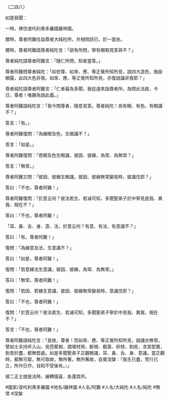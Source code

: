 （二四八）

如是我聞：

一時，佛住波吒利弗多羅國雞林園。

爾時，尊者阿難往詣尊者大純陀所，共相問訊已，於一面坐。

爾時，尊者阿難語尊者純陀言：「欲有所問，寧有閑暇見答與不？」

尊者純陀語尊者阿難言：「隨仁所問，知者當答。」

尊者阿難問尊者純陀：「如世尊、如來、應、等正覺所知所見，說四大造色，施設顯露，此四大色非我，如來、應、等正覺所知所見，亦復說識非我耶？」

尊者純陀語尊者阿難言：「仁者最為多聞，我從遠來詣尊者所，為問此法故，今日，尊者！唯願為說此義。」

尊者阿難語純陀言：「我今問尊者，隨意見答。尊者純陀！為有眼、有色、有眼識不？」

答言：「有。」

尊者阿難復問：「為緣眼及色，生眼識不？」

答言：「如是。」

尊者阿難復問：「若眼及色生眼識，彼因、彼緣，為常、為無常？」

答言：「無常。」

尊者阿難又問：「彼因、彼緣生眼識，彼因、彼緣無常變易時，彼識住耶？」

答曰：「不也，尊者阿難！」

尊者阿難復問：「於意云何？彼法若生、若滅可知，多聞聖弟子於中寧見是我、異我、相在不？」

答曰：「不也，尊者阿難！」

「耳、鼻、舌、身、意、法，於意云何？有意、有法、有意識不？」

答曰：「有。尊者阿難！」

復問：「為緣意及法，生意識不？」

答曰：「如是，尊者阿難！」

復問：「若意緣法生意識，彼因、彼緣，為常、為無常。」

答曰：「無常。尊者阿難！」

復問：「若因、若緣生意識，彼因、彼緣無常變易時，意識住耶？」

答曰：「不也，尊者阿難！」

復問：「於意云何？彼法若生、若滅可知，多聞聖弟子寧於中見我、異我、相在不？」

答言：「不也，尊者阿難！」

尊者阿難語純陀言：「是故，尊者！而如來、應、等正覺所知所見，說識亦無常。譬如士夫持斧入山，見芭蕉樹，謂堪材用，斷根、截葉、斫枝、剝皮，求其堅實，剝至於盡，都無堅處。如是多聞聖弟子正觀眼識，耳、鼻、舌、身、意識。當正觀時，都無可取，無可取故，無所著，無所著故，自覺涅槃：『我生已盡，梵行已立，所作已作，自知不受後有。』」

彼二正士說是法時，展轉隨喜，各還其所。

#國家/波吒利弗多羅國
#地名/雞林園
#人名/阿難
#人名/大純陀
#人名/純陀
#無常
#涅槃
